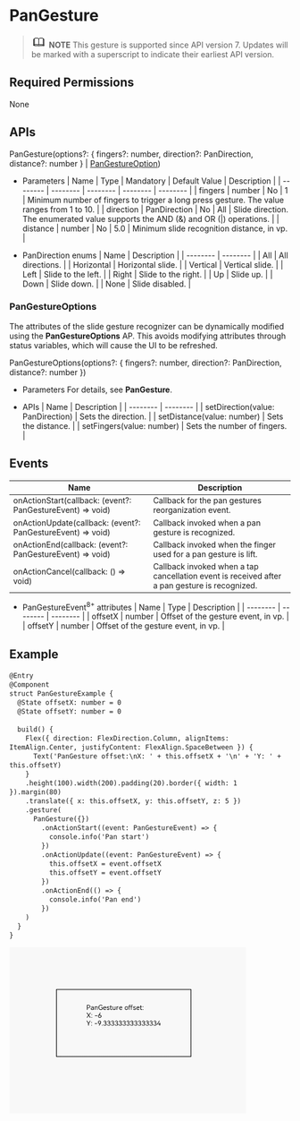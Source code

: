 # PanGesture


> ![icon-note.gif](public_sys-resources/icon-note.gif) **NOTE**
> This gesture is supported since API version 7. Updates will be marked with a superscript to indicate their earliest API version.


## Required Permissions

None


## APIs

PanGesture(options?: { fingers?: number, direction?: PanDirection, distance?: number } | [PanGestureOption](#pangestureoptions))

- Parameters
    | Name | Type | Mandatory | Default Value | Description |
  | -------- | -------- | -------- | -------- | -------- |
  | fingers | number | No | 1 | Minimum number of fingers to trigger a long press gesture. The value ranges from 1 to 10. |
  | direction | PanDirection | No | All | Slide direction. The enumerated value supports the AND (&amp;) and OR (\|) operations. |
  | distance | number | No | 5.0 | Minimum slide recognition distance, in vp. |

- PanDirection enums
    | Name | Description |
  | -------- | -------- |
  | All | All directions. |
  | Horizontal | Horizontal slide. |
  | Vertical | Vertical slide. |
  | Left | Slide to the left. |
  | Right | Slide to the right. |
  | Up | Slide up. |
  | Down | Slide down. |
  | None | Slide disabled. |


### PanGestureOptions

The attributes of the slide gesture recognizer can be dynamically modified using the **PanGestureOptions** AP. This avoids modifying attributes through status variables, which will cause the UI to be refreshed.

PanGestureOptions(options?: { fingers?: number, direction?: PanDirection, distance?: number })

- Parameters
  For details, see **PanGesture**.

- APIs
    | Name | Description |
  | -------- | -------- |
  | setDirection(value: PanDirection) | Sets the direction. |
  | setDistance(value: number) | Sets the distance. |
  | setFingers(value: number) | Sets the number of fingers. |


## Events

| Name | Description |
| -------- | -------- |
| onActionStart(callback: (event?: PanGestureEvent) =&gt; void) | Callback for the pan gestures reorganization event. |
| onActionUpdate(callback: (event?: PanGestureEvent) =&gt; void) | Callback invoked when a pan gesture is recognized. |
| onActionEnd(callback: (event?: PanGestureEvent) =&gt; void) | Callback invoked when the finger used for a pan gesture is lift. |
| onActionCancel(callback: () =&gt; void) | Callback invoked when a tap cancellation event is received after a pan gesture is recognized. |

- PanGestureEvent<sup>8+</sup> attributes
    | Name | Type | Description |
  | -------- | -------- | -------- |
  | offsetX | number | Offset of the gesture event, in vp. |
  | offsetY | number | Offset of the gesture event, in vp. |


## Example


```
@Entry
@Component
struct PanGestureExample {
  @State offsetX: number = 0
  @State offsetY: number = 0

  build() {
    Flex({ direction: FlexDirection.Column, alignItems: ItemAlign.Center, justifyContent: FlexAlign.SpaceBetween }) {
      Text('PanGesture offset:\nX: ' + this.offsetX + '\n' + 'Y: ' + this.offsetY)
    }
    .height(100).width(200).padding(20).border({ width: 1 }).margin(80)
    .translate({ x: this.offsetX, y: this.offsetY, z: 5 })
    .gesture(
      PanGesture({})
        .onActionStart((event: PanGestureEvent) => {
          console.info('Pan start')
        })
        .onActionUpdate((event: PanGestureEvent) => {
          this.offsetX = event.offsetX
          this.offsetY = event.offsetY
        })
        .onActionEnd(() => {
          console.info('Pan end')
        })
    )
  }
}
```

![en-us_image_0000001256978371](figures/en-us_image_0000001256978371.gif)
